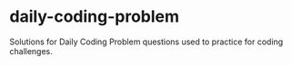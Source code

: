 # daily-coding-problem
Solutions for Daily Coding Problem questions used to practice for coding challenges.
